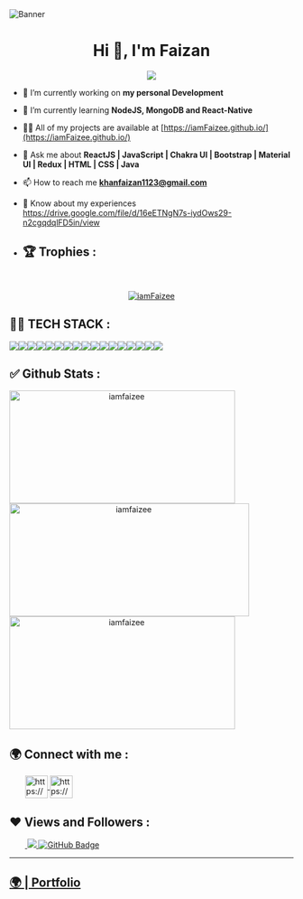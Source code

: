 
<img src="https://mir-s3-cdn-cf.behance.net/project_modules/1400/be832922391491.58c25558f0fe7.gif" alt="Banner" />
<h1 align="center">Hi 👋, I'm Faizan</h1>
<p align="center">
  <img src="https://readme-typing-svg.herokuapp.com/?lines=Full%20Stack%20MERN%20Developer;&center=true&width=700&height=50">
</p>


- 🔭 I’m currently working on **my personal Development**

- 🌱 I’m currently learning **NodeJS, MongoDB and React-Native**

- 👨‍💻 All of my projects are available at [https://iamFaizee.github.io/](https://iamFaizee.github.io/)

- 💬 Ask me about **ReactJS | JavaScript | Chakra UI | Bootstrap | Material UI | Redux | HTML | CSS | Java**

- 📫 How to reach me **khanfaizan1123@gmail.com**

- 📄 Know about my experiences https://drive.google.com/file/d/16eETNgN7s-iydOws29-n2cgqdqlFD5in/view

- ## 🏆 Trophies :
<br/>
<p align="center"> <a href="https://github.com/ryo-ma/github-profile-trophy"><img src="https://github-profile-trophy.vercel.app/?username=iamFaizee&theme=onedark" alt="iamFaizee" /></a> </p>



## 👨‍💻 TECH STACK :

<div align="center" style="display: flex; flex-wrap: wrap;">
<img src="https://img.shields.io/badge/react-%2320232a.svg?style=for-the-badge&logo=react&logoColor=%2361DAFB" />
<img src="https://img.shields.io/badge/React_Router-CA4245?style=for-the-badge&logo=react-router&logoColor=white" />
<img src="https://img.shields.io/badge/redux-%23593d88.svg?style=for-the-badge&logo=redux&logoColor=white" />
<img src="https://img.shields.io/badge/chakra-%234ED1C5.svg?style=for-the-badge&logo=chakraui&logoColor=white" />
<img src="https://img.shields.io/badge/MongoDB-%234ea94b.svg?style=for-the-badge&logo=mongodb&logoColor=white" />
<img src="https://img.shields.io/badge/HTML5-E34F26?style=for-the-badge&logo=html5&logoColor=white" />
<img src="https://img.shields.io/badge/CSS3-1572B6?style=for-the-badge&logo=css3&logoColor=white" />
<img src="https://img.shields.io/badge/JavaScript-323330?style=for-the-badge&logo=javascript&logoColor=F7DF1E" />
<img src="https://img.shields.io/badge/Bootstrap-563D7C?style=for-the-badge&logo=bootstrap&logoColor=white" />
<img src="https://img.shields.io/badge/Tailwind_CSS-38B2AC?style=for-the-badge&logo=tailwind-css&logoColor=white" />
<img src="https://img.shields.io/badge/Node.js-339933?style=for-the-badge&logo=nodedotjs&logoColor=white" />
<img src="https://img.shields.io/badge/Express.js-000000?style=for-the-badge&logo=express&logoColor=white" />
<img src="https://img.shields.io/badge/java-%23ED8B00.svg?style=for-the-badge&logo=java&logoColor=white" />
<img src="https://img.shields.io/badge/npm-CB3837?style=for-the-badge&logo=npm&logoColor=white" />
<img src="https://img.shields.io/badge/GitHub-100000?style=for-the-badge&logo=github&logoColor=white" />
<img src="https://img.shields.io/badge/GIT-E44C30?style=for-the-badge&logo=git&logoColor=white" />
<img src="https://img.shields.io/badge/vite-%23646CFF.svg?style=for-the-badge&logo=vite&logoColor=white" />
</div>

## ✅ Github Stats :

<div align="center" style="display: flex; flex-wrap: wrap;">

<img width="400px" height="200px" align="center" src="https://github-readme-stats.vercel.app/api?username=iamfaizee&theme=neon&border_radius=2.7&show_icons=true" alt="iamfaizee" />
  
<img width="425px" height="200px" align="center" src="https://github-readme-streak-stats.herokuapp.com/?user=iamfaizee&theme=neon&border_radius=2.7&date_format=M%20j%5B%2C%20Y%5D" alt="iamfaizee" />
  
<img width="400px" height="200px" align="center" src="https://github-readme-stats.vercel.app/api/top-langs/?username=iamfaizee&theme=neon&border_radius=2.7" alt="iamfaizee" />
  
</div>

<h2>🌍 Connect with me :</h2>
   <p align="left">
    &nbsp;&nbsp;&nbsp;&nbsp;&nbsp;&nbsp;
     <a href="https://www.linkedin.com/in/faizan-khan-455216261/" target="blank">
            <img align="center"
                src="https://img.icons8.com/3d-fluency/94/linkedin.png"
                alt="https://www.linkedin.com/in/faizan-khan-455216261/" width="40px" />
        </a>
        <a href="https://github.com/iamFaizee" target="blank">
            <img align="center"
                src="https://img.icons8.com/3d-fluency/94/github.png"
                alt="https://github.com/iamFaizee" width="40px"/>
        </a>
    </p>

<h2>❤ Views and Followers :</h2>
    &nbsp;&nbsp;&nbsp;&nbsp;&nbsp;&nbsp;&nbsp;<a href="https://github.com/iamfaizee/github-profile-views-counter">
        <img src="https://komarev.com/ghpvc/?username=iamfaizee" >
    </a>
    <a href="https://github.com/iamfaizee?tab=followers">
        <img src="https://img.shields.io/github/followers/iamfaizee?label=Followers&style=social" alt="GitHub Badge">
    </a>
    <hr />
    <h2><a href="https://iamfaizee.github.io/">🌍 | Portfolio </a></h2>
